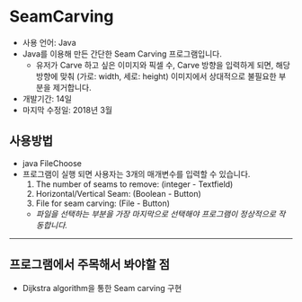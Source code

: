 # SeamCarving
- 사용 언어: Java
- Java를 이용해 만든 간단한 Seam Carving 프로그램입니다.
	- 유저가 Carve 하고 싶은 이미지와 픽셀 수, Carve 방향을  입력하게 되면, 해당 방향에 맞춰 (가로: width, 세로: height) 이미지에서 상대적으로 불필요한 부분을 제거합니다.
- 개발기간: 14일
- 마지막 수정일: 2018년 3월
  
## 사용방법
- java FileChoose
- 프로그램이 실행 되면 사용자는 3개의 매개변수를 입력할 수 있습니다.
	1. The number of seams to remove: (integer - Textfield)
	2. Horizontal/Vertical Seam: (Boolean - Button)
	3. File for seam carving: (File - Button)
	- *파일을 선택하는 부분을 가장 마지막으로 선택해야 프로그램이 정상적으로 작동합니다.*

---
## 프로그램에서 주목해서 봐야할 점
- Dijkstra algorithm을 통한 Seam carving 구현
